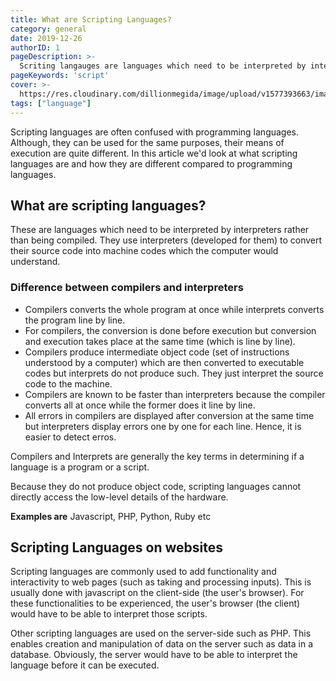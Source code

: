```yaml
---
title: What are Scripting Languages?
category: general
date: 2019-12-26
authorID: 1
pageDescription: >-
  Scriting langauges are languages which need to be interpreted by interpreters rather than being compiled. They use interpreters (developed for them) to convert their source code into machine codes which the computer would understand.
pageKeywords: 'script'
cover: >-
  https://res.cloudinary.com/dillionmegida/image/upload/v1577393663/images/thewebfor5/scripting-language_bqhuu6.jpg
tags: ["language"]
---
```

Scripting languages are often confused with programming languages. Although, they can be used for the same purposes, their means of execution are quite different. In this article we'd look at what scripting languages are and how they are different compared to programming languages.
## What are scripting languages?
These are languages which need to be interpreted by interpreters rather than being compiled. They use interpreters (developed for them) to convert their source code into machine codes which the computer would understand.

### Difference between compilers and interpreters
* Compilers converts the whole program at once while interprets converts the program line by line.
* For compilers, the conversion is done before execution but conversion and execution takes place at the same time (which is line by line).
* Compilers produce intermediate object code (set of instructions understood by a computer) which are then converted to executable codes but interprets do not produce such. They just interpret the source code to the machine.
* Compilers are known to be faster than interpreters because the compiler converts all at once while the former does it line by line.
* All errors in compilers are displayed after conversion at the same time but interpreters display errors one by one for each line. Hence, it is easier to detect erros.

Compilers and Interprets are generally the key terms in determining if a language is a program or a script.

Because they do not produce object code, scripting languages cannot directly access the low-level details of the hardware.

**Examples are** Javascript, PHP, Python, Ruby etc

## Scripting Languages on websites
Scripting languages are commonly used to add functionality and interactivity to web pages (such as taking and processing inputs). This is usually done with javascript on the client-side (the user's browser). For these functionalities to be experienced, the user's browser (the client) would have to be able to interpret those scripts.

Other scripting languages are used on the server-side such as PHP. This enables creation and manipulation of data on the server such as data in a database. Obviously, the server would have to be able to interpret the language before it can be executed.